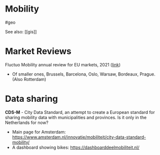 # Mobility

#geo

See also: [[gis]]

# Market Reviews

Fluctuo  Mobility annual review for EU markets, 2021 ([link](https://mcusercontent.com/baa57cfb15e41471e5dd992db/files/61c9c628-2b97-0e0b-9943-40c70e00c886/Fluctuo_European_Index_Annual_Review_2021.pdf))
* Of smaller ones, Brussels, Barcelona, Oslo, Warsaw, Bordeaux, Prague. (Also Rotterdam)

# Data sharing

**CDS-M** - City Data Standard, an attempt to create a European standard for sharing mobility data with municipalities and provinces. Is it only in the Netherlands for now?
* Main page for Amsterdam: https://www.amsterdam.nl/innovatie/mobiliteit/city-data-standard-mobility/
* A dashboard showing bikes: https://dashboarddeelmobiliteit.nl/